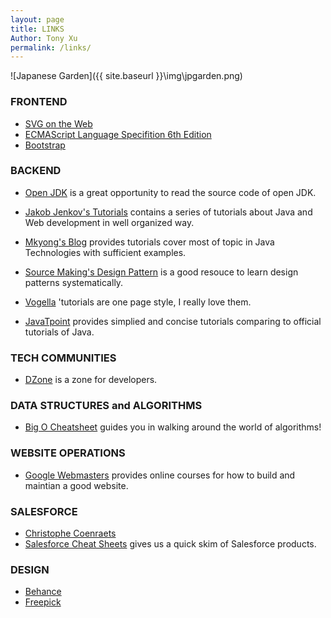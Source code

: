 ```yaml
---
layout: page
title: LINKS
Author: Tony Xu
permalink: /links/
---
```

![Japanese Garden]({{ site.baseurl }}\img\jpgarden.png)

### FRONTEND

- [SVG on the Web](https://svgontheweb.com/)
- [ECMAScript Language Specifition 6th Edition](http://www.ecma-international.org/ecma-262/6.0/)
- [Bootstrap](http://getbootstrap.com/)

### BACKEND
- [Open JDK](http://grepcode.com/project/repository.grepcode.com/java/root/jdk/openjdk/)
is a great opportunity to read the source code of open JDK.

- [Jakob Jenkov\'s Tutorials](http://tutorials.jenkov.com/)
contains a series of tutorials about Java and Web development in well
organized way.

- [Mkyong\'s Blog](https://www.mkyong.com/)
provides tutorials cover most of topic in Java Technologies with sufficient examples.

- [Source Making\'s Design Pattern](https://sourcemaking.com/design_patterns)
is a good resouce to learn design patterns systematically.

- [Vogella](http://www.vogella.com/tutorials/)
\'tutorials are one page style, I really love them.

- [JavaTpoint](http://www.javatpoint.com/)
provides simplied and concise tutorials comparing to official tutorials of Java.

### TECH COMMUNITIES

- [DZone](https://dzone.com/)
is a zone for developers.

### DATA STRUCTURES and ALGORITHMS

- [Big O Cheatsheet](http://www.bigocheatsheet.com/)
guides you in walking around the world of algorithms!

### WEBSITE OPERATIONS

- [Google Webmasters](https://www.google.com/webmasters/)
provides online courses for how to build and maintian a good website.

### SALESFORCE

- [Christophe Coenraets](http://coenraets.org/blog/)
- [Salesforce Cheat Sheets](https://developer.salesforce.com/page/Cheat_Sheets)
gives us a quick skim of Salesforce products.

### DESIGN
- [Behance](https://www.behance.net/)
- [Freepick](http://www.freepik.com/)
